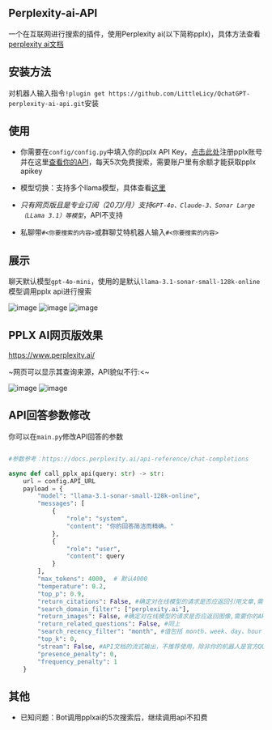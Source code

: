 ## Perplexity-ai-API

一个在互联网进行搜索的插件，使用Perplexity ai(以下简称pplx)，具体方法查看[perplexity ai文档](https://docs.perplexity.ai/home)

## 安装方法

对机器人输入指令`!plugin get https://github.com/LittleLicy/QchatGPT-perplexity-ai-api.git`安装

## 使用

- 你需要在`config/config.py`中填入你的pplx API Key，[点击此处](https://www.perplexity.ai/hub/blog/introducing-pplx-api)注册pplx账号并在这里[查看你的API](https://www.perplexity.ai/settings/api)，每天5次免费搜索，需要账户里有余额才能获取pplx apikey


- 模型切换：支持多个llama模型，具体查看[这里](https://docs.perplexity.ai/guides/model-cards)

- *只有网页版且是专业订阅（20刀/月）支持`GPT-4o、Claude-3、Sonar Large（LLama 3.1）等模型`*，API不支持


- 私聊带`#<你要搜索的内容>`或群聊艾特机器人输入`#<你要搜索的内容>`

## 展示

聊天默认模型`gpt-4o-mini`，使用的是默认`llama-3.1-sonar-small-128k-online`模型调用pplx api进行搜索

![image](https://github.com/user-attachments/assets/ab880688-87e2-4a47-b4bc-3aa9fa8500bd)
![image](https://github.com/user-attachments/assets/306ff091-f333-4140-b35a-9015de1b47e7)
![image](https://github.com/user-attachments/assets/62ed34d4-4e84-4184-a2ea-85ebc3c1ad70)


## PPLX AI网页版效果

https://www.perplexity.ai/    

~网页可以显示其查询来源，API貌似不行:<~

![image](https://github.com/user-attachments/assets/deef97b0-58f9-4a34-89b8-614653410910)
![image](https://github.com/user-attachments/assets/d81ec0db-c60b-43b0-9165-35ef92b9a08d)

## API回答参数修改

你可以在`main.py`修改API回答的参数

```python

#参数参考：https://docs.perplexity.ai/api-reference/chat-completions

async def call_pplx_api(query: str) -> str:
    url = config.API_URL
    payload = {
        "model": "llama-3.1-sonar-small-128k-online",
        "messages": [
            {
                "role": "system",
                "content": "你的回答简洁而精确。"
            },
            {
                "role": "user",
                "content": query
            }
        ],
        "max_tokens": 4000,  # 默认4000
        "temperature": 0.2,
        "top_p": 0.9,
        "return_citations": False, #确定对在线模型的请求是否应返回引用文章,需要你的API有pplx的测试资格
        "search_domain_filter": ["perplexity.ai"],
        "return_images": False, #确定对在线模型的请求是否应返回图像,需要你的API有pplx的测试资格
        "return_related_questions": False, #同上
        "search_recency_filter": "month", #值包括 month、week、day、hour
        "top_k": 0,
        "stream": False, #API文档的流式输出，不推荐使用，除非你的机器人是官方QQ私聊机器人
        "presence_penalty": 0,
        "frequency_penalty": 1
    }
```

## 其他

- 已知问题：Bot调用pplxai的5次搜索后，继续调用api不扣费


